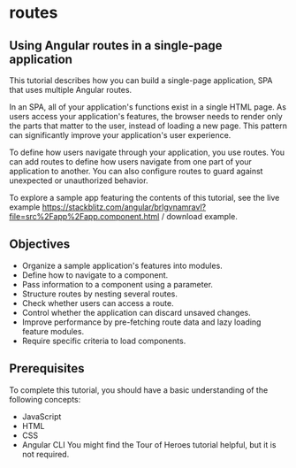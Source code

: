 # routes

## Using Angular routes in a single-page application
This tutorial describes how you can build a single-page application, SPA that uses multiple Angular routes.

In an SPA, all of your application's functions exist in a single HTML page. As users access your application's features, the browser needs to render only the parts that matter to the user, instead of loading a new page. This pattern can significantly improve your application's user experience.

To define how users navigate through your application, you use routes. You can add routes to define how users navigate from one part of your application to another. You can also configure routes to guard against unexpected or unauthorized behavior.

To explore a sample app featuring the contents of this tutorial, see the live example https://stackblitz.com/angular/brlgvnamravl?file=src%2Fapp%2Fapp.component.html / download example.

## Objectives
+ Organize a sample application's features into modules.
+ Define how to navigate to a component.
+ Pass information to a component using a parameter.
+ Structure routes by nesting several routes.
+ Check whether users can access a route.
+ Control whether the application can discard unsaved changes.
+ Improve performance by pre-fetching route data and lazy loading feature modules.
+ Require specific criteria to load components.

## Prerequisites
To complete this tutorial, you should have a basic understanding of the following concepts:

+ JavaScript
+ HTML
+ CSS
+ Angular CLI
You might find the Tour of Heroes tutorial helpful, but it is not required.
